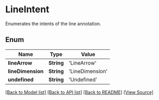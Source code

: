 # LineIntent
Enumerates the intents of the line annotation.

## Enum
Name | Type | Value
------------ | ------------- | -------------
**lineArrow** | **String** | 'LineArrow'
**lineDimension** | **String** | 'LineDimension'
**undefined** | **String** | 'Undefined'

[[Back to Model list]](../README.md#documentation-for-models) [[Back to API list]](../README.md#documentation-for-api-endpoints) [[Back to README]](../README.md) [[View Source]](../AsposePdfCloud/Models/LineIntent.swift)

